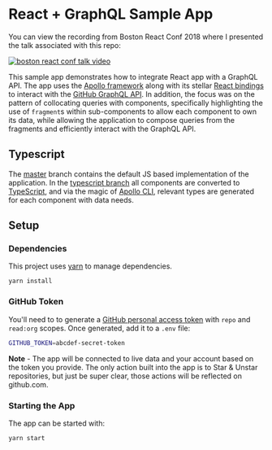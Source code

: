 # React + GraphQL Sample App

You can view the recording from Boston React Conf 2018 where I presented the
talk associated with this repo:

[![boston react conf talk video](https://img.youtube.com/vi/Qsoj4s_Ml6s/0.jpg)](https://www.youtube.com/watch?v=Qsoj4s_Ml6s)

This sample app demonstrates how to integrate React app with a GraphQL API. The
app uses the [Apollo framework][] along with its stellar [React bindings][] to
interact with the [GitHub GraphQL API][]. In addition, the focus was on the
pattern of collocating queries with components, specifically highlighting the
use of `fragment`s within sub-components to allow each component to own its
data, while allowing the application to compose queries from the fragments and
efficiently interact with the GraphQL API.

[apollo framework]: https://www.apollographql.com/docs/react/
[react bindings]: https://github.com/apollographql/react-apollo
[github graphql api]: https://developer.github.com/v4/

## Typescript

The [master][] branch contains the default JS based implementation of the
application. In the [typescript
branch](https://github.com/christoomey/boston-react-conf-2018-graphql-talk/tree/typescript)
all components are converted to [TypeScript][], and via the magic of [Apollo
CLI][], relevant types are generated for each component with data needs.

[typescript]: https://www.typescriptlang.org/
[apollo cli]: https://github.com/apollographql/apollo-cli
[master]: https://github.com/christoomey/boston-react-conf-2018-graphql-talk

## Setup

### Dependencies

This project uses [yarn][] to manage dependencies.

    yarn install

### GitHub Token

You'll need to to generate a [GitHub personal access token][] with `repo` and `read:org` 
scopes. Once generated, add it to a `.env` file:

```sh
GITHUB_TOKEN=abcdef-secret-token
```

**Note** - The app will be connected to live data and your account based on the
token you provide. The only action built into the app is to Star & Unstar
repositories, but just be super clear, those actions will be reflected on
github.com.

[yarn]: https://yarnpkg.com/en/
[github personal access token]: https://github.com/settings/tokens/new

### Starting the App

The app can be started with:

```sh
yarn start
```
